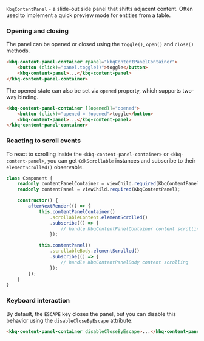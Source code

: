 `KbqContentPanel` - a slide-out side panel that shifts adjacent content. Often used to implement a quick preview mode for entities from a table.

<!-- example(content-panel-overview) -->

### Opening and closing

The panel can be opened or closed using the `toggle()`, `open()` and `close()` methods.

```html
<kbq-content-panel-container #panel="kbqContentPanelContainer">
    <button (click)="panel.toggle()">toggle</button>
    <kbq-content-panel>...</kbq-content-panel>
</kbq-content-panel-container>
```

The opened state can also be set via `opened` property, which supports two-way binding.

```html
<kbq-content-panel-container [(opened)]="opened">
    <button (click)="opened = !opened">toggle</button>
    <kbq-content-panel>...</kbq-content-panel>
</kbq-content-panel-container>
```

### Reacting to scroll events

To react to scrolling inside the `<kbq-content-panel-container>` or `<kbq-content-panel>`, you can get `CdkScrollable` instances and subscribe to their `elementScrolled()` observable.

```ts
class Component {
    readonly contentPanelContainer = viewChild.required(KbqContentPanelContainer);
    readonly contentPanel = viewChild.required(KbqContentPanel);

    constructor() {
        afterNextRender(() => {
            this.contentPanelContainer()
                .scrollableContent.elementScrolled()
                .subscribe(() => {
                    // handle KbqContentPanelContainer content scrolling
                });

            this.contentPanel()
                .scrollableBody.elementScrolled()
                .subscribe(() => {
                    // handle KbqContentPanelBody content scrolling
                });
        });
    }
}
```

### Keyboard interaction

By default, the `ESCAPE` key closes the panel, but you can disable this behavior using the `disableCloseByEscape` attribute:

```html
<kbq-content-panel-container disableCloseByEscape>...</kbq-content-panel-container>
```
